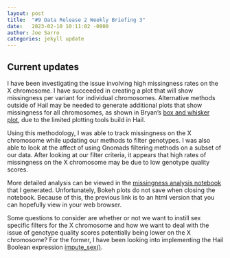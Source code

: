 ```yaml
---
layout: post
title:  "#9 Data Release 2 Weekly Briefing 3"
date:   2023-02-10 10:11:02 -0800
author: Joe Sarro 
categories: jekyll update
---
```

## Current updates 

I have been investigating the issue involving high missingness rates on the X chromosome. I have succeeded in creating a plot that will show missingness per variant for individual chromosomes. Alternative methods outside of Hail may be needed to generate additional plots that show missingness for all chromosomes, as shown in Bryan’s [box and whisker plot]( https://github.com/va-big-data-genomics/mvp-wgs-snp-indel-release/blob/main/SNPs-Indels/data_release_2023/WGS_Release2_Missingness_By_Chromosome.pdf), due to the limited plotting tools build in Hail.

Using this methodology, I was able to track missingness on the X chromosome while updating our methods to filter genotypes. I was also able to look at the affect of using Gnomads filtering methods on a subset of our data. After looking at our filter criteria, it appears that high rates of missingness on the X chromosome may be due to low genotype quality scores. 

More detailed analysis can be viewed in the [missingness analysis notebook](https://drive.google.com/file/d/157GIt0LxN9LOdbKmCg4mxhHWAIXoytOk/view?usp=share_link) that I generated. Unfortunately, Bokeh plots do not save when closing the notebook. Because of this, the previous link is to an html version that you can hopefully view in your web browser. 

Some questions to consider are whether or not we want to instill sex specific filters for the X chromosome and how we want to deal with the issue of genotype quality scores potentially being lower on the X chromosome? For the former, I have been looking into implementing the Hail Boolean expression [impute_sex()](https://hail.is/docs/0.2/methods/genetics.html#hail.methods.impute_sex).


